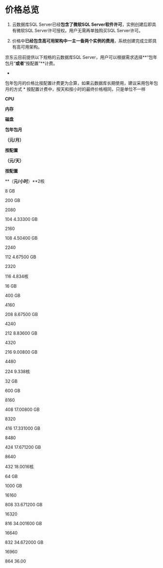 # **价格总览**

1. 云数据库SQL Server已经**包含了微软SQL Server软件许可**，实例创建后即具有微软SQL Server许可授权。用户无需再单独购买SQL Server许可。

2. 价格中**已经包含高可用架构中一主一备两个实例的费用**，系统创建完成立即具有高可用架构。

京东云目前提供以下规格的云数据库SQL Server，用户可以根据需求选择**“包年包月“**或者**“按配置”**计费。

* 
包年包月的价格比按配置计费更为合算，如果云数据库长期使用，建议采用包年包月的方式
* 
按配置计费中，按天和按小时的最终价格相同，只是单位不一样

**CPU**

**内存**

**磁盘**

**包年包月**

**（元/月）**

**按配置**

**（元/天）**

**按配置**

**（**元/小时**）**2核

8 GB

200 GB

2080

104
4.33300 GB

2160

108
4.50400 GB

2240

112
4.67500 GB

2320

116
4.834核

16 GB

400 GB

4160

208
8.67500 GB

4240

212
8.83600 GB

4320

216
9.00800 GB

4480

224
9.338核

32 GB

600 GB

8160

408
17.00800 GB

8320

416
17.331000 GB

8480

424
17.671200 GB

8640

432
18.0016核

64 GB

1000 GB

16160

808
33.671200 GB

16320

816
34.001600 GB

16640

832
34.672000 GB

16960

864
36.00